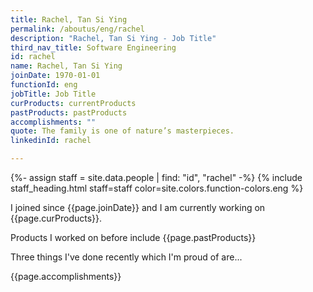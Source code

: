 ```yaml
---
title: Rachel, Tan Si Ying
permalink: /aboutus/eng/rachel
description: "Rachel, Tan Si Ying - Job Title"
third_nav_title: Software Engineering
id: rachel
name: Rachel, Tan Si Ying
joinDate: 1970-01-01
functionId: eng
jobTitle: Job Title
curProducts: currentProducts
pastProducts: pastProducts
accomplishments: ""
quote: The family is one of nature’s masterpieces.
linkedinId: rachel

---
```


{%- assign staff = site.data.people | find: "id", "rachel" -%}
{% include staff_heading.html staff=staff color=site.colors.function-colors.eng %}

<p>I joined since {{page.joinDate}} and I am currently working on {{page.curProducts}}.</p>

<p>Products I worked on before include {{page.pastProducts}}</p>

<p>Three things I've done recently which I'm proud of are...</p>
{{page.accomplishments}}
